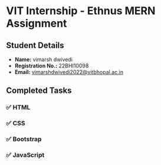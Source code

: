 # VIT Internship - Ethnus MERN Assignment

## Student Details
- **Name:** vimarsh dwivedi  
- **Registration No.:** 22BHI10098  
- **Email:** [vimarshdwivedi2022@vitbhopal.ac.in](mailto:vimarshdwivedi2022@vitbhopal.ac.in)  

## Completed Tasks  
### ✅ HTML  
### ✅ CSS  
### ✅ Bootstrap  
### ✅ JavaScript  
 
